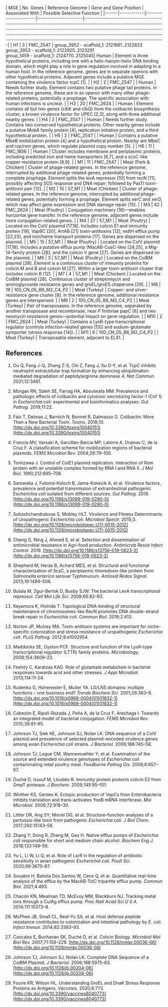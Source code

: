 | MGE   |   No. Genes | Reference Genome      | Gene and Gene Position | Associated With       | Possible Selective Function                                                                                                                                                                                                                                                                                                                                    |
|:------|------------:|:----------------------|:----------------------|:---------------------------------------------------------------------------------------------------------------------------------------------------------------------------------------------------------------------------------------------------------------------------------------------------------------------------------------------------------------|
| H1    |           3 | FMC_2547              | group_3952 - scaffold_1: 2121661..2122833 <br> group_3953 - scaffold_1: 2122925..2123291 <br> group_1459 - scaffold_1: 2124770..2125045| Human                 | Element is three hypothetical proteins, including one with a helix-hairpin-helix DNA binding domain, which might play a role in gene regulation involved in adapting to a human host. In the reference genome, genes are in separate operons with other hypothetical proteins. Adjacent genes include a putative MGE containing the virulence factor tcpC [1]. |
| H2    |           2 | FMC_2547              | | Human                 | Needs further study. Element contains two putative phage tail proteins. In the reference genome, these are in an operon with many other phage-related proteins, potentially a prophage. The specific association with human infections is unclear.                                                                                                             |
| H3    |          20 | FMC_2624              | | Human                 | Element contains all but two genes (clbK and clbQ) from the colibactin biosynthesis cluster, a known virulence factor for UPEC [2,3], along with three additional nearby genes.                                                                                                                                                                                |
| H4    |           2 | FMC_2547              | | Human                 | Needs further study. Contains two conserved hypothetical proteins. Other nearby genes include a putative MobA family protein [4], replication initiation protein, and a third hypothetical protein.                                                                                                                                                            |
| H5    |           2 | FMC_2547              | | Human                 | Contains a putative MbeB mobilization protein [4] and a hypothetical protein. Nearby are MbeC and rop/rom genes, which regulate plasmid copy number [5].                                                                                                                                                                                                       |
| H6    |          11 | FMC_1856              | | Human                 | Cluster includes membrane and periplasmic proteins, including predicted iron and heme transporters [6,7], and a scsC-like copper resistance protein [8,9].                                                                                                                                                                                                     |
| M1    |          11 | FMC_2547              | | Meat (Pork & Chicken) | Cluster of phage-related genes. In the reference genome, interrupted by additional phage-related genes, potentially forming a complete prophage. Element splits the lexA repressor [10] from recN [11], possibly affecting SOS response and DNA repair; followed by PasTI toxin-antitoxin pair [12].                                                           |
| M2    |          10 | 57_M1                 | | Meat (Chicken)        | Cluster of phage-related genes. In the reference genome, interrupted by additional phage-related genes, potentially forming a prophage. Element splits xerC and xerD, which may affect gene expression and DNA damage repair [15].                                                                                                                             |
| M3    |          42 | FMC_2624              | | Meat (Poultry)        | Conjugation machinery [16]—enables horizontal gene transfer. In the reference genome, adjacent genes include more conjugation-related genes.                                                                                                                                                                                                                   |
| M4    |          27 | 57_M1                 | | Meat (Poultry)        | Located on the ColV plasmid [17,18]. Includes colicin E1 and immunity protein [19], VapBC [20], ArtAB [21] toxin-antitoxins [12], mdtH efflux pump [22,23], and iron/heme transport proteins [17]. Genes are dispersed on the plasmid.                                                                                                                         |
| M5    |          15 | 57_M1                 | | Meat (Poultry)        | Located on the ColV plasmid [17,18]. Includes a putative efflux pump (MacAB-CusC-like) [24,25], a Mig-14-family protein [26], and the colicin V gene [27]. Genes are dispersed on the plasmid.                                                                                                                                                                 |
| M6    |           3 | 57_M1                 | | Meat (Poultry)        | Located on the ColBM plasmid [28]. Element is a continuous cluster of immunity proteins for colicin M and B and colicin M [27]. Within a larger toxin-antitoxin cluster that includes colicin B [12].                                                                                                                                                          |
| M7    |           4 | 57_M1                 | | Meat (Chicken)        | Located on the ColBM plasmid [28]. Continuous cluster of streptomycin and aminoglycoside resistance genes and groEL/groES chaperone [29].                                                                                                                                                                                                                      |
| M8    |          19 | 100_CN_05_B6_M2_C4_P2 | | Meat (Turkey)         | Copper- and silver-resistance gene cluster [8]. In the reference genome, additional resistance genes are interspersed.                                                                                                                                                                                                                                         |
| M9    |           2 | 100_CN_05_B6_M2_C4_P2 | | Meat (Turkey)         | Pair of transposases. In the reference genome, separated by another transposase and recombinase, near P fimbriae papC [6] and two neomycin resistance genes—potential impact on gene regulation.                                                                                                                                                               |
| M10   |           2 | FMC_2624              | | Meat (Turkey)         | Contains a LysR-type transcriptional regulator (controls infection-related genes [13]) and sodium-glutamate symporter (stress response [14]).                                                                                                                                                                                                                  |
| M11   |           6 | 100_CN_05_B6_M2_C4_P2 | | Meat (Turkey)         | Transposable element, adjacent to EL41.                                                                                                                                                                                                                                                                                                                        |

## References

1. Ou Q, Fang J-Q, Zhang Z-S, Chi Z, Fang J, Xu D-Y, et al. TcpC inhibits neutrophil extracellular trap formation by enhancing ubiquitination mediated degradation of peptidylarginine deiminase 4. *Nat Commun.* 2021;12:3481.

2. Morgan RN, Saleh SE, Farrag HA, Aboulwafa MM. Prevalence and pathologic effects of colibactin and cytotoxic necrotizing factor-1 (Cnf 1) in *Escherichia coli*: experimental and bioinformatics analyses. *Gut Pathog.* 2019;11:22.

3. Faïs T, Delmas J, Barnich N, Bonnet R, Dalmasso G. Colibactin: More Than a New Bacterial Toxin. *Toxins.* 2018;10. [http://dx.doi.org/10.3390/toxins10040151](http://dx.doi.org/10.3390/toxins10040151)

4. Francia MV, Varsaki A, Garcillán-Barcia MP, Latorre A, Drainas C, de la Cruz F. A classification scheme for mobilization regions of bacterial plasmids. *FEMS Microbiol Rev.* 2004;28:79–100.

5. Tomizawa J. Control of ColE1 plasmid replication. Interaction of Rom protein with an unstable complex formed by RNA I and RNA II. *J Mol Biol.* 1990;212:695–708.

6. Sarowska J, Futoma-Koloch B, Jama-Kmiecik A, et al. Virulence factors, prevalence and potential transmission of extraintestinal pathogenic *Escherichia coli* isolated from different sources. *Gut Pathog.* 2019. [http://dx.doi.org/10.1186/s13099-019-0290-0](http://dx.doi.org/10.1186/s13099-019-0290-0)

7. Subashchandrabose S, Mobley HLT. Virulence and Fitness Determinants of Uropathogenic *Escherichia coli*. *Microbiol Spectr.* 2015;3. [http://dx.doi.org/10.1128/microbiolspec.UTI-0015-2012](http://dx.doi.org/10.1128/microbiolspec.UTI-0015-2012)

8. Cheng G, Ning J, Ahmed S, et al. Selection and dissemination of antimicrobial resistance in Agri-food production. *Antimicrob Resist Infect Control.* 2019. [http://dx.doi.org/10.1186/s13756-019-0623-2](http://dx.doi.org/10.1186/s13756-019-0623-2)

9. Shepherd M, Heras B, Achard MES, et al. Structural and functional characterization of ScsC, a periplasmic thioredoxin-like protein from *Salmonella enterica* serovar Typhimurium. *Antioxid Redox Signal.* 2013;19:1494–506.

10. Butala M, Zgur-Bertok D, Busby SJW. The bacterial LexA transcriptional repressor. *Cell Mol Life Sci.* 2009;66:82–93.

11. Keyamura K, Hishida T. Topological DNA-binding of structural maintenance of chromosomes-like RecN promotes DNA double-strand break repair in *Escherichia coli*. *Commun Biol.* 2019;2:413.

12. Norton JP, Mulvey MA. Toxin-antitoxin systems are important for niche-specific colonization and stress resistance of uropathogenic *Escherichia coli*. *PLoS Pathog.* 2012;8:e1002954.

13. Maddocks SE, Oyston PCF. Structure and function of the LysR-type transcriptional regulator (LTTR) family proteins. *Microbiology.* 2008;154:3609–23.

14. Feehily C, Karatzas KAG. Role of glutamate metabolism in bacterial responses towards acid and other stresses. *J Appl Microbiol.* 2013;114:11–24.

15. Rudenko G, Hohenester E, Muller YA. LG/LNS domains: multiple functions – one business end? *Trends Biochem Sci.* 2001;26:363–8. [http://dx.doi.org/10.1016/s0968-0004(01)01832-1](http://dx.doi.org/10.1016/s0968-0004(01)01832-1)

16. Cabezón E, Ripoll-Rozada J, Peña A, de la Cruz F, Arechaga I. Towards an integrated model of bacterial conjugation. *FEMS Microbiol Rev.* 2015;39:81–95.

17. Johnson TJ, Siek KE, Johnson SJ, Nolan LK. DNA sequence of a ColV plasmid and prevalence of selected plasmid-encoded virulence genes among avian *Escherichia coli* strains. *J Bacteriol.* 2006;188:745–58.

18. Johnson TJ, Logue CM, Wannemuehler Y, et al. Examination of the source and extended virulence genotypes of *Escherichia coli* contaminating retail poultry meat. *Foodborne Pathog Dis.* 2009;6:657–67.

19. Duché D, Issouf M, Lloubès R. Immunity protein protects colicin E2 from OmpT protease. *J Biochem.* 2009;145:95–101.

20. Winther KS, Gerdes K. Ectopic production of VapCs from Enterobacteria inhibits translation and trans-activates YoeB mRNA interferase. *Mol Microbiol.* 2009;72:918–30.

21. Littler DR, Ang SY, Moriel DG, et al. Structure–function analyses of a pertussis-like toxin from pathogenic *Escherichia coli*. *J Biol Chem.* 2017;292:15143–58.

22. Zhang Y, Dong R, Zhang M, Gao H. Native efflux pumps of *Escherichia coli* responsible for short and medium chain alcohol. *Biochem Eng J.* 2018;133:149–56.

23. Yu L, Li W, Li Q, et al. Role of LsrR in the regulation of antibiotic sensitivity in avian pathogenic *Escherichia coli*. *Poult Sci.* 2020;99:3675–87.

24. Souabni H, Batista Dos Santos W, Cece Q, et al. Quantitative real-time analysis of the efflux by the MacAB-TolC tripartite efflux pump. *Commun Biol.* 2021;4:493.

25. Chacón KN, Mealman TD, McEvoy MM, Blackburn NJ. Tracking metal ions through a Cu/Ag efflux pump. *Proc Natl Acad Sci U S A.* 2014;111:15373–8.

26. McPhee JB, Small CL, Reid-Yu SA, et al. Host defense peptide resistance contributes to colonization and intestinal pathology by *E. coli*. *Infect Immun.* 2014;82:3383–93.

27. Cascales E, Buchanan SK, Duché D, et al. Colicin Biology. *Microbiol Mol Biol Rev.* 2007;71:158–229. [http://dx.doi.org/10.1128/mmbr.00036-06](http://dx.doi.org/10.1128/mmbr.00036-06)

28. Johnson TJ, Johnson SJ, Nolan LK. Complete DNA Sequence of a ColBM Plasmid. *J Bacteriol.* 2006;188:5975–83. [http://dx.doi.org/10.1128/jb.00204-06](http://dx.doi.org/10.1128/jb.00204-06)

29. Fourie KR, Wilson HL. Understanding GroEL and DnaK Stress Response Proteins as Antigens. *Vaccines.* 2020;8:773. [http://dx.doi.org/10.3390/vaccines8040773](http://dx.doi.org/10.3390/vaccines8040773)

